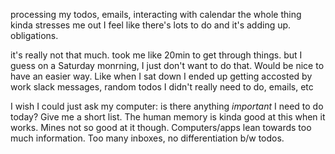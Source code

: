 processing my todos, emails, interacting with calendar
the whole thing kinda stresses me out
I feel like there's lots to do and it's adding up. obligations.

it's really not that much. took me like 20min to get through things.
but I guess on a Saturday monrning, I just don't want to do that.
Would be nice to have an easier way. 
Like when I sat down I ended up getting accosted by work slack messages, random todos I didn't really need to do, emails, etc

I wish I could just ask my computer: is there anything *important* I need to do today? Give me a short list.
The human memory is kinda good at this when it works. Mines not so good at it though.
Computers/apps lean towards too much information. Too many inboxes, no differentiation b/w todos.
